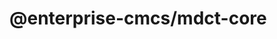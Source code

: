 # @enterprise-cmcs/mdct-core

<!-- 
ARCHIVED

## How to publish this package to npm
The mdct-core npm package uses semantic-release to publish packages to the enterprise-cmcs npm org. To read more about semantic release please visit the following link: https://github.com/semantic-release/semantic-release

The publish workflow will run only when pull requests are merged into the **main branch** and the mechanism for publishing relies on the commit message to trigger a publishing build based on a few key words. 

**the 3 keywords for semantic release are as following:**

* **"fix:"**: this will up the patch version of the release number (note: semantic release calls patch a fix release)

* **"feat:"**: this will update the minor version of the release number (note: semantic release calls this a feature release)

* **"perf:"**: this will update the major version of the release number (note: semantic release calls this a breaking release)

**For example: **

**fix: my commit message of choice**

**note:** the commit message needs to be on the merge commit when merging into main and the keyword must not have any spaces between the colon. see screenshot for example

![Screenshot 2024-03-12 at 2 57 57 PM](https://github.com/Enterprise-CMCS/macpro-mdct-core/assets/52459927/ee3ebb99-c1bf-40b1-a546-903fa722704b)

## Development Worfklow

Please follow the following steps to make changes to the mdct-core npm package and test in another product:

1. **Deploy Your Product**:
    - Deploy your product that will utilize `mdct-core`.

2. **Update Package Configuration**:
    - Modify the `package.json` file of your service to integrate `mdct-core` by executing the command: `yarn add "@enterprise-cmcs/mdct-core"`.

3. **Adjust Application Code**:
    - Make necessary changes within your product's codebase to properly integrate and consume `mdct-core`.

4. **Re-deploy Application**:
    - Re-deploy your application to ensure that the updates from `mdct-core` are correctly reflected.

5. **Make Development Modifications**:
    - Return to the `mdct-core` repository and make any required development modifications.

6. **Link Core Repository Locally**:
    - Within the core repository, navigate to the top level and execute `yarn link`.

7. **Link Core Repository to Product**:
    - Return to your product where `mdct-core` is being utilized and link your local repository by running `yarn link "@enterprise-cmcs/mdct-core"`.

8. **Publish Local Changes**:
    - Go back to the core repository's top level and locally publish your changes by following these steps:
        - Run `yarn install`.
        - Execute `yarn run build`.

9. **Reflect Local Changes in Product**:
    - Return to your product and redeploy the application locally to ensure that the changes published from the core repository are reflected.
  
10. **Finalize Changes for Publishing**:
    - Once development is complete and you are prepared to publish core changes to npm and consume them in your application from npm, proceed as follows:
        - In the `mdct-core` repository, run `yarn unlink` to unlink local changes.
        - Confirm that your product no longer consumes local core changes by redeploying. 

    - Webhooks are created by CMS tickets, populated into GitHub Secrets -->
